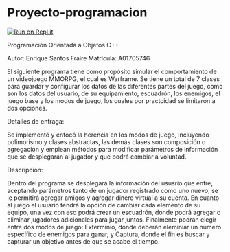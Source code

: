 # Proyecto-programacion
[![Run on Repl.it](https://repl.it/badge/github/A01705746/Proyecto-programaci-n)](https://repl.it/github/A01705746/Proyecto-programaci-n)

Programación Orientada a Objetos C++

Autor: Enrique Santos Fraire
Matrícula: A01705746

El siguiente programa tiene como propósito simular el comportamiento de un videojuego MMORPG, el cual es Warframe. Se tiene un total de 7 clases para guardar y configurar los datos de las diferentes partes del juego, como son los datos del usuario, de su equipamiento, escuadrón, los enemigos, el juego base y los modos de juego, los cuales por practcidad se limitaron a dos opciones.

Detalles de entraga:

Se implementó y enfocó la herencia en los modos de juego, incluyendo polimorismo y clases abstractas, las demás clases son composición o agregación y emplean métodos para modificar parámetros de información que se desplegarán al jugador y que podrá cambiar a voluntad.

Descripción:

Dentro del programa se desplegará la información del ususrio que entre, aceptando parámetros tanto de un jugador registrado como uno nuevo, se le permitirá agregar amigos y agregar dinero virtual a su cuenta.
En cuanto al juego el usuario tendrá la opción de cambiar cada elemento de su equipo, una vez con eso podrá crear un escuadrón, donde podrá agregar o eliminar jugadores adicionales para jugar juntos.
Finalmente podrán elegir entre dos modos de juego: Exterminio, donde deberán eleminiar un número específico de enemigos para ganar, y Captura, donde el fin es buscar y capturar un objetivo antes de que se acabe el tiempo.
